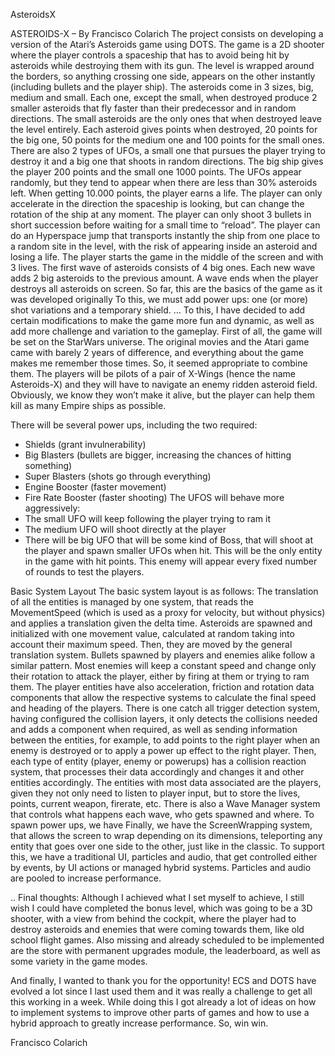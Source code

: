 AsteroidsX

ASTEROIDS-X – By Francisco Colarich
The project consists on developing a version of the Atari’s Asteroids game using DOTS.
The game is a 2D shooter where the player controls a spaceship that has to avoid being hit by asteroids while destroying them with its gun. The level is wrapped around the borders, so anything crossing one side, appears on the other instantly (including bullets and the player ship).
The asteroids come in 3 sizes, big, medium and small. Each one, except the small, when destroyed produce 2 smaller asteroids that fly faster than their predecessor and in random directions. The small asteroids are the only ones that when destroyed leave the level entirely.
Each asteroid gives points when destroyed, 20 points for the big one, 50 points for the medium one and 100 points for the small ones.
There are also 2 types of UFOs, a small one that pursues the player trying to destroy it and a big one that shoots in random directions. The big ship gives the player 200 points and the small one 1000 points. The UFOs appear randomly, but they tend to appear when there are less than 30% asteroids left.
When getting 10.000 points, the player earns a life.
The player can only accelerate in the direction the spaceship is looking, but can change the rotation of the ship at any moment. 
The player can only shoot 3 bullets in short succession before waiting for a small time to “reload”.
The player can do an Hyperspace jump that transports instantly the ship from one place to a random site in the level, with the risk of appearing inside an asteroid and losing a life.
The player starts the game in the middle of the screen and with 3 lives.
The first wave of asteroids consists of 4 big ones. Each new wave adds 2 big asteroids to the previous amount. A wave ends when the player destroys all asteroids on screen.
So far, this are the basics of the game as it was developed originally
To this, we must add power ups: one (or more) shot variations and a temporary shield.
…
To this, I have decided to add certain modifications to make the game more fun and dynamic, as well as add more challenge and variation to the gameplay.
First of all, the game will be set on the StarWars universe. The original movies and the Atari game came with barely 2 years of difference, and everything about the game makes me remember those times. So, it seemed appropriate to combine them.
The players will be pilots of a pair of X-Wings (hence the name Asteroids-X) and they will have to navigate an enemy ridden asteroid field. Obviously, we know they won’t make it alive, but the player can help them kill as many Empire ships as possible.

There will be several power ups, including the two required:
-	Shields (grant invulnerability)
-	Big Blasters (bullets are bigger, increasing the chances of hitting something)
-	Super Blasters (shots go through everything)
-	Engine Booster (faster movement)
-	Fire Rate Booster (faster shooting)
The UFOS will behave more aggressively:
-	The small UFO will keep following the player trying to ram it
-	The medium UFO will shoot directly at the player
-	There will be big UFO that will be some kind of Boss, that will shoot at the player and spawn smaller UFOs when hit. This will be the only entity in the game with hit points. This enemy will appear every fixed number of rounds to test the players.

Basic System Layout
The basic system layout is as follows:
The translation of all the entities is managed by one system, that reads the MovementSpeed (which is used as a proxy for velocity, but without physics) and applies a translation given the delta time.
Asteroids are spawned and initialized with one movement value, calculated at random taking into account their maximum speed. Then, they are moved by the general translation system. Bullets spawned by players and enemies alike follow a similar pattern.
Most enemies will keep a constant speed and change only their rotation to attack the player, either by firing at them or trying to ram them.
The player entities have also acceleration, friction and rotation data components that allow the respective systems to calculate the final speed and heading of the players.
There is one catch all trigger detection system, having configured the collision layers, it only detects the collisions needed and adds a component when required, as well as sending information between the entities, for example, to add points to the right player when an enemy is destroyed or to apply a power up effect to the right player. Then, each type of entity (player, enemy or powerups) has a collision reaction system, that processes their data accordingly and changes it and other entities accordingly.
The entities with most data associated are the players, given they not only need to listen to player input, but to store the lives, points, current weapon, firerate, etc.
There is also a Wave Manager system that controls what happens each wave, who gets spawned and where. 
To spawn power ups, we have 
Finally, we have the ScreenWrapping system, that allows the screen to wrap depending on its dimensions, teleporting any entity that goes over one side to the other, just like in the classic.
To support this, we have a traditional UI, particles and audio, that get controlled either by events, by UI actions or managed hybrid systems. Particles and audio are pooled to increase performance.

..
Final thoughts:
Although I achieved what I set myself to achieve, I still wish I could have completed the bonus level, which was going to be a 3D shooter, with a view from behind the cockpit, where the player had to destroy asteroids and enemies that were coming towards them, like old school flight games.
Also missing and already scheduled to be implemented are the store with permanent upgrades module, the leaderboard, as well as some variety in the game modes.

And finally, I wanted to thank you for the opportunity!
ECS and DOTS have evolved a lot since I last used them and it was really a challenge to get all this working in a week. While doing this I got already a lot of ideas on how to implement systems to improve other parts of games and how to use a hybrid approach to greatly increase performance. So, win win.

Francisco Colarich

